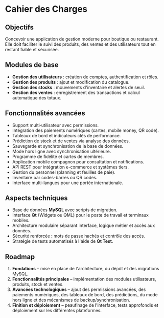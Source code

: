 # Cahier des Charges

## Objectifs

Concevoir une application de gestion moderne pour boutique ou restaurant. Elle doit faciliter le suivi des produits, des ventes et des utilisateurs tout en restant fiable et sécurisée.

## Modules de base

- **Gestion des utilisateurs** : création de comptes, authentification et rôles.
- **Gestion des produits** : ajout et modification du catalogue.
- **Gestion des stocks** : mouvements d'inventaire et alertes de seuil.
- **Gestion des ventes** : enregistrement des transactions et calcul automatique des totaux.

## Fonctionnalités avancées

- Support multi‑utilisateur avec permissions.
- Intégration des paiements numériques (cartes, mobile money, QR code).
- Tableaux de bord et indicateurs clés de performance.
- Prédiction de stock et de ventes via analyse des données.
- Sauvegarde et synchronisation de la base de données.
- Mode hors ligne avec synchronisation ultérieure.
- Programme de fidélité et cartes de membres.
- Application mobile compagnon pour consultation et notifications.
- API REST pour intégration e-commerce et systèmes tiers.
- Gestion du personnel (planning et feuilles de paie).
- Inventaire par codes-barres ou QR codes.
- Interface multi-langues pour une portée internationale.

## Aspects techniques

- Base de données **MySQL** avec scripts de migration.
- Interface **Qt** (Widgets ou QML) pour le poste de travail et terminaux mobiles.
- Architecture modulaire séparant interface, logique métier et accès aux données.
- Sécurité renforcée : mots de passe hachés et contrôle des accès.
- Stratégie de tests automatisés à l'aide de **Qt Test**.

## Roadmap

1. **Fondations** – mise en place de l'architecture, du dépôt et des migrations MySQL.
2. **Fonctionnalités principales** – implémentation des modules utilisateurs, produits, stock et ventes.
3. **Avancées technologiques** – ajout des permissions avancées, des paiements numériques, des tableaux de bord, des prédictions, du mode hors ligne et des mécanismes de backup/synchronisation.
4. **Finition et déploiement** – peaufinage de l'interface, tests approfondis et déploiement sur les différentes plateformes.
